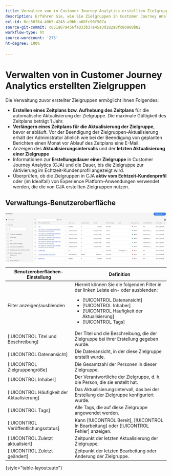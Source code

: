 ```yaml
---
title: Verwalten von in Customer Journey Analytics erstellten Zielgruppen
description: Erfahren Sie, wie Sie Zielgruppen in Customer Journey Analytics verwalten
exl-id: 0cc50f64-40b5-4245-a9bb-a60fc90f507a
source-git-commit: c851a07a456fa033b37e45a3d182a8fc80988b82
workflow-type: ht
source-wordcount: '275'
ht-degree: 100%

---
```


# Verwalten von in Customer Journey Analytics erstellten Zielgruppen

Die Verwaltung zuvor erstellter Zielgruppen ermöglicht Ihnen Folgendes:

* **Erstellen eines Zeitplans bzw. Aufhebung des Zeitplans** für die automatische Aktualisierung der Zielgruppe. Die maximale Gültigkeit des Zeitplans beträgt 1 Jahr.
* **Verlängern eines Zeitplans für die Aktualisierung der Zielgruppe**, bevor er abläuft. Vor der Beendigung der Zielgruppen-Aktualisierung erhält der Administrator ähnlich wie bei der Beendigung von geplanten Berichten einen Monat vor Ablauf des Zeitplans eine E-Mail.
* Anzeigen des **Aktualisierungsintervalls** und der **letzten Aktualisierung einer Zielgruppe**
* Informationen zur **Erstellungsdauer einer Zielgruppe** in Customer Journey Analytics (CJA) und die Dauer, bis die Zielgruppe zur Aktivierung im Echtzeit-Kundenprofil angezeigt wird.
* Überprüfen, ob die Zielgruppen in CJA **aktiv vom Echtzeit-Kundenprofil** oder (im Idealfall) von Experience Platform-Anwendungen verwendet werden, die die von CJA erstellten Zielgruppen nutzen.

## Verwaltungs-Benutzeroberfläche

![](assets/manage.png)

| Benutzeroberflächen-Einstellung | Definition |
| --- | --- |
| Filter anzeigen/ausblenden | Hiermit können Sie die folgenden Filter in der linken Leiste ein- oder ausblenden: <ul><li>[!UICONTROL Datenansicht]</li><li>[!UICONTROL Inhaber]</li><li>[!UICONTROL Häufigkeit der Aktualisierung]</li><li>[!UICONTROL Tags]</li></ul> |
| [!UICONTROL Titel und Beschreibung] | Der Titel und die Beschreibung, die der Zielgruppe bei ihrer Erstellung gegeben wurde. |
| [!UICONTROL Datenansicht] | Die Datenansicht, in der diese Zielgruppe erstellt wurde. |
| [!UICONTROL Zielgruppengröße] | Die Gesamtzahl der Personen in dieser Zielgruppe. |
| [!UICONTROL Inhaber] | Der Verantwortliche der Zielgruppe, d. h. die Person, die sie erstellt hat. |
| [!UICONTROL Häufigkeit der Aktualisierung] | Das Aktualisierungsintervall, das bei der Erstellung der Zielgruppe konfiguriert wurde. |
| [!UICONTROL Tags] | Alle Tags, die auf diese Zielgruppe angewendet werden. |
| [!UICONTROL Veröffentlichungsstatus] | Kann [!UICONTROL Bereit], [!UICONTROL In Bearbeitung] oder [!UICONTROL Fehler] anzeigen. |
| [!UICONTROL  Zuletzt aktualisiert] | Zeitpunkt der letzten Aktualisierung der Zielgruppe. |
| [!UICONTROL Zuletzt geändert] | Zeitpunkt der letzten Bearbeitung oder Änderung der Zielgruppe. |

{style=&quot;table-layout:auto&quot;}
